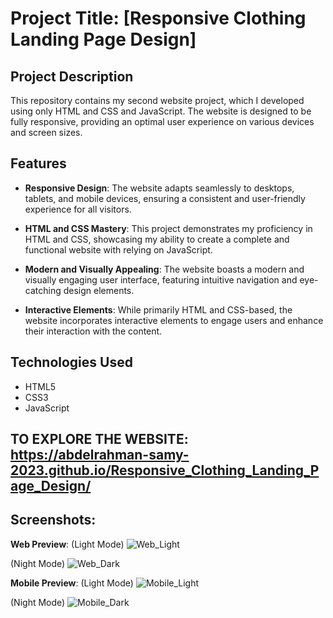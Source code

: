 # Project Title: [Responsive Clothing Landing Page Design] 

## Project Description

This repository contains my second website project, which I developed using only HTML and CSS and JavaScript. The website is designed to be fully responsive, providing an optimal user experience on various devices and screen sizes.

## Features

- **Responsive Design**: The website adapts seamlessly to desktops, tablets, and mobile devices, ensuring a consistent and user-friendly experience for all visitors.

- **HTML and CSS Mastery**: This project demonstrates my proficiency in HTML and CSS, showcasing my ability to create a complete and functional website with relying on JavaScript.

- **Modern and Visually Appealing**: The website boasts a modern and visually engaging user interface, featuring intuitive navigation and eye-catching design elements.

- **Interactive Elements**: While primarily HTML and CSS-based, the website incorporates interactive elements to engage users and enhance their interaction with the content.

## Technologies Used

- HTML5
- CSS3
- JavaScript

## TO EXPLORE THE WEBSITE: <https://abdelrahman-samy-2023.github.io/Responsive_Clothing_Landing_Page_Design/>

## Screenshots: 
  **Web Preview**:
  (Light Mode)
  ![Web_Light](https://github.com/abdelrahman-samy-2023/Responsive_Clothing_Landing_Page_Design/assets/152280780/cde162de-168d-4933-97ac-c2dade1a948c)

  (Night Mode)
  ![Web_Dark](https://github.com/abdelrahman-samy-2023/Responsive_Clothing_Landing_Page_Design/assets/152280780/238bdd03-b452-4b1e-9136-546da450d22f)

  **Mobile Preview**:
  (Light Mode)
  ![Mobile_Light](https://github.com/abdelrahman-samy-2023/Responsive_Clothing_Landing_Page_Design/assets/152280780/2eec0e1e-a07b-40aa-8dc6-d1c477b6bd92)

  (Night Mode)
  ![Mobile_Dark](https://github.com/abdelrahman-samy-2023/Responsive_Clothing_Landing_Page_Design/assets/152280780/37bd00e5-d05a-45fa-ad22-97dcdf6fbd14)
